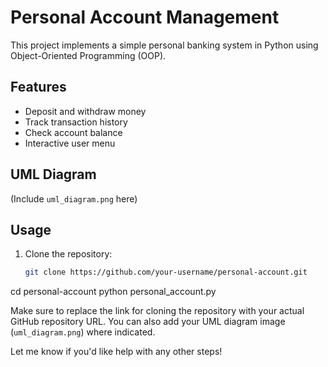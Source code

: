 # Personal Account Management

This project implements a simple personal banking system in Python using Object-Oriented Programming (OOP).

## Features
- Deposit and withdraw money
- Track transaction history
- Check account balance
- Interactive user menu

## UML Diagram
(Include `uml_diagram.png` here)

## Usage
1. Clone the repository:
   ```bash
   git clone https://github.com/your-username/personal-account.git
cd personal-account
python personal_account.py

Make sure to replace the link for cloning the repository with your actual GitHub repository URL. You can also add your UML diagram image (`uml_diagram.png`) where indicated.

Let me know if you'd like help with any other steps!
